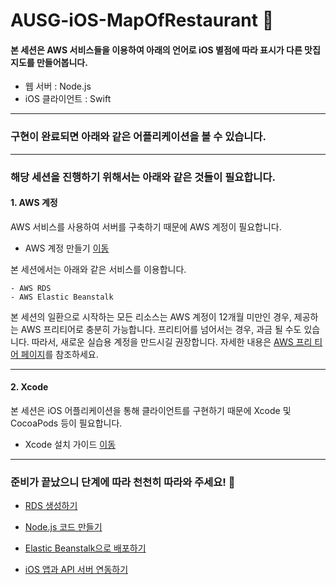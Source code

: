 # AUSG-iOS-MapOfRestaurant 🍎

#### 본 세션은 AWS 서비스들을 이용하여 아래의 언어로 iOS 별점에 따라 표시가 다른 맛집 지도를 만들어봅니다.
- 웹 서버 : Node.js
- iOS 클라이언트 : Swift

---

### 구현이 완료되면 아래와 같은 어플리케이션을 볼 수 있습니다.

---

### 해당 세션을 진행하기 위해서는 아래와 같은 것들이 필요합니다.

#### 1. AWS 계정

AWS 서비스를 사용하여 서버를 구축하기 때문에 AWS 계정이 필요합니다.

- AWS 계정 만들기 [이동](https://aws.amazon.com/ko/)

본 세션에서는 아래와 같은 서비스를 이용합니다.
~~~
- AWS RDS
- AWS Elastic Beanstalk
~~~

본 세션의 일환으로 시작하는 모든 리소스는 AWS 계정이 12개월 미만인 경우, 제공하는 AWS 프리티어로 충분히 가능합니다. 프리티어를 넘어서는 경우, 과금 될 수도 있습니다. 따라서, 새로운 실습용 계정을 만드시길 권장합니다. 자세한 내용은 [AWS 프리 티어 페이지](https://aws.amazon.com/free/)를 참조하세요.

---

#### 2. Xcode

본 세션은 iOS 어플리케이션을 통해 클라이언트를 구현하기 때문에 Xcode 및 CocoaPods 등이 필요합니다.

- Xcode 설치 가이드 [이동](https://github.com/AUSG/ausg-seminar-2019/tree/master/iOSTrack/Preparation)

---

### 준비가 끝났으니 단계에 따라 천천히 따라와 주세요! 👋

- [RDS 생성하기](https://github.com/jaehui327/AUSG-iOS-MapOfRestaurant/blob/master/guide/RDS_guide.md)

- [Node.js 코드 만들기](https://github.com/jaehui327/AUSG-iOS-MapOfRestaurant/blob/master/guide/Nodejs_guide.md)

- [Elastic Beanstalk으로 배포하기](https://github.com/jaehui327/AUSG-iOS-MapOfRestaurant/blob/master/guide/Beanstalk_guide.md)

- [iOS 앱과 API 서버 연동하기](https://github.com/jaehui327/AUSG-iOS-MapOfRestaurant/blob/master/guide/iOS_guide.md)
